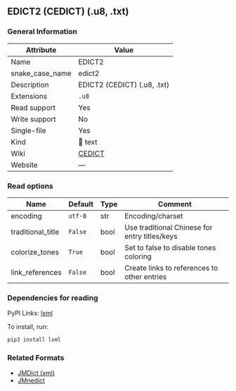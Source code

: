 ## EDICT2 (CEDICT) (.u8, .txt)

### General Information

| Attribute       | Value                                          |
| --------------- | ---------------------------------------------- |
| Name            | EDICT2                                         |
| snake_case_name | edict2                                         |
| Description     | EDICT2 (CEDICT) (.u8, .txt)                    |
| Extensions      | `.u8`                                          |
| Read support    | Yes                                            |
| Write support   | No                                             |
| Single-file     | Yes                                            |
| Kind            | 📝 text                                         |
| Wiki            | [CEDICT](https://en.wikipedia.org/wiki/CEDICT) |
| Website         | ―                                              |

### Read options

| Name              | Default | Type | Comment                                       |
| ----------------- | ------- | ---- | --------------------------------------------- |
| encoding          | `utf-8` | str  | Encoding/charset                              |
| traditional_title | `False` | bool | Use traditional Chinese for entry titles/keys |
| colorize_tones    | `True`  | bool | Set to false to disable tones coloring        |
| link_references   | `False` | bool | Create links to references to other entries   |

### Dependencies for reading

PyPI Links: [lxml](https://pypi.org/project/lxml)

To install, run:

```sh
pip3 install lxml
```

### Related Formats

- [JMDict (xml)](./jmdict.md)
- [JMnedict](./jmnedict.md)
